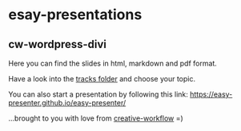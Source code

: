 # esay-presentations

## cw-wordpress-divi

Here you can find the slides in html, markdown and pdf format.

Have a look into the [tracks folder](./tracks) and choose your topic.

You can also start a presentation by following this link: https://easy-presenter.github.io/easy-presenter/

...brought to you with love from [creative-workflow](https://www.creative-workflow.berlin) =)
